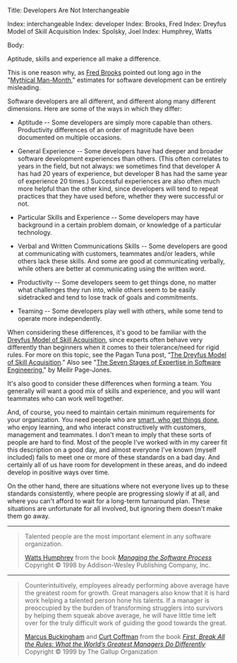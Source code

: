 Title: Developers Are Not Interchangeable

Index: interchangeable
Index: developer
Index: Brooks, Fred
Index: Dreyfus Model of Skill Acquisition
Index: Spolsky, Joel
Index: Humphrey, Watts

Body:

Aptitude, skills and experience all make a difference.

This is one reason why, as <a href="https://en.wikipedia.org/wiki/Fred_Brooks" class="reflink" target="ref">Fred Brooks</a> pointed out long ago in the "[Mythical Man-Month][brooks-1975]," estimates for software development can be entirely misleading.

Software developers are all different, and different along many different dimensions. Here are some of the ways in which they differ:

* Aptitude -- Some developers are simply more capable than others. Productivity differences of an order of magnitude have been documented on multiple occasions.

* General Experience -- Some developers have had deeper and broader software development experiences than others. (This often correlates to years in the field, but not always: we sometimes find that developer A has had 20 years of experience, but developer B has had the same year of experience 20 times.) Successful experiences are also often much more helpful than the other kind, since developers will tend to repeat practices that they have used before, whether they were successful or not.

* Particular Skills and Experience -- Some developers may have background in a certain problem domain, or knowledge of a particular technology.

* Verbal and Written Communications Skills -- Some developers are good at communicating with customers, teammates and/or leaders, while others lack these skills. And some are good at communicating verbally, while others are better at communicating using the written word.

* Productivity -- Some developers seem to get things done, no matter what challenges they run into, while others seem to be easily sidetracked and tend to lose track of goals and commitments.

* Teaming -- Some developers play well with others, while some tend to operate more independently.

When considering these differences, it's good to be familiar with the <a href="https://en.wikipedia.org/wiki/Dreyfus_model_of_skill_acquisition" class="reflink" target="ref">Dreyfus Model of Skill Acquisition</a>, since experts often behave very differently than beginners when it comes to their tolerance/need for rigid rules. For more on this topic, see the Pagan Tuna post, &ldquo;<a href="http://www.pagantuna.com/posts/the-dreyfus-model-of-skill-acquisition.html" class="reflink" target="ref">The Dreyfus Model of Skill Acquisition</a>.&rdquo; Also see "[The Seven Stages of Expertise in Software Engineering][page-jones-1998]," by Meilir Page-Jones.

It's also good to consider these differences when forming a team. You generally will want a good mix of skills and experience, and you will want teammates who can work well together.

And, of course, you need to maintain certain minimum requirements for your organization. You need people who are [smart, who get things done][spolsky-2007], who enjoy learning, and who interact constructively with customers, management and teammates. I don't mean to imply that these sorts of people are hard to find. Most of the people I've worked with in my career fit this description on a good day, and almost everyone I've known (myself included) fails to meet one or more of these standards on a bad day. And certainly all of us have room for development in these areas, and do indeed develop in positive ways over time.

On the other hand, there are situations where not everyone lives up to these standards consistently, where people are progressing slowly if at all, and where you can't afford to wait for a long-term turnaround plan. These situations are unfortunate for all involved, but ignoring them doesn't make them go away.

----

<blockquote>
<p>
Talented people are the most important element in any software organization.</p>

<footer>
<a href="http://en.wikipedia.org/wiki/Watts_Humphrey">Watts Humphrey</a> from the book <cite><a href="bibliography.html#humphrey-1998">Managing the Software Process</a></cite> Copyright &copy; 1998 by Addison-Wesley Publishing Company, Inc.
</footer>
</blockquote>

----

<blockquote>
<p>
Counterintuitively, employees already performing above average have the greatest room for growth. Great managers also know that it is hard work helping a talented person hone his talents. If a manager is preoccupied by the burden of transforming strugglers into survivors by helping them squeak above average, he will have little time left over for the truly difficult work of guiding the good towards the great.</p>

<footer>
<a href="http://en.wikipedia.org/wiki/Marcus_Buckingham">Marcus Buckingham</a> and <a href="http://en.wikipedia.org/wiki/Curt_Coffman">Curt Coffman</a> from the book <cite><a href="bibliography.html#buckingham-et-al-1999">First, Break All the Rules: What the World&#8217;s Greatest Managers Do Differently</a></cite> Copyright &copy; 1999 by The Gallup Organization
</footer>
</blockquote>


[brooks-1975]: bibliography.html#brooks-1975
[page-jones-1998]: bibliography.html#page-jones-1998
[spolsky-2007]: bibliography.html#spolsky-2007
